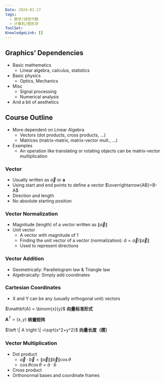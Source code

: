 ```yaml
---
Date: 2024-01-17
tags:
  - 数学/线性代数
  - 计算机/图形学
ToolSet: 
KnowledgeLink: []
---
```


## Graphics’ Dependencies

- Basic mathematics
    - Linear algebra, calculus, statistics
- Basic physics
    - Optics, Mechanics
- Misc
    - Signal processing
    - Numerical analysis
- And a bit of aesthetics

## Course Outline

- More dependent on Linear Algebra
    - Vectors (dot products, cross products, …)
    - Matrices (matrix-matrix, matrix-vector mult., …)
- Examples
    - An operation like translating or rotating objects
    can be matrix-vector multiplication

### Vector

- Usually written as $\vec{a}$  or $\mathbf{a}$
- Using start and end points to define a vector  $\overrightarrow{AB}=B-A$
- Direction and length
- No absolute starting position

### Vector Normalization

- Magnitude (length) of a vector written as $\left \| \overrightarrow{a} \right \|$
- Unit vector
    - A vector with magnitude of 1
    - Finding the unit vector of a vector (normalization): $\widehat{a}= \overrightarrow{a} / \left \| \overrightarrow{a} \right \|$
    - Used to represent directions

### Vector Addition

- Geometrically: Parallelogram law & Triangle law
- Algebraically: Simply add coordinates

### Cartesian Coordinates

- X and Y can be any (usually orthogonal unit) vectors

$\mathbf{A} = \binom{x}{y}$ **向量标准形式**

$\mathbf{A}^{T} = (x,y)$ **转置矩阵**

$\left \| A \right \| =\sqrt{x^2+y^2}$ **向量长度（模）**


### Vector Multiplication

- Dot product
    - $\vec{a} \cdot \vec{b}=\|\vec{a}\|\|\vec{b}\| \cos \theta$
    - $\cos \theta\cos \theta=\hat{a} \cdot \hat{b}$
- Cross product
- Orthonormal bases and coordinate frames
